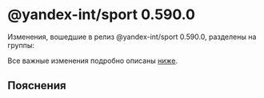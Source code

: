# @yandex-int/sport 0.590.0

<!-- ЧЕЛОВЕЧЕСКОЕ ВСТУПЛЕНИЕ -->

Изменения, вошедшие в релиз @yandex-int/sport 0.590.0, разделены на группы:

Все важные изменения подробно описаны [ниже](#Пояснения).

## Пояснения

